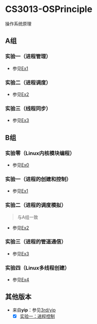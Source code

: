# CS3013-OSPrinciple

操作系统原理

## A组

### 实验一（进程管理）

* 参见[Ex1](part_a/ex_1)

### 实验二（进程调度）

* 参见[Ex2](part_a/ex_2)

### 实验三（线程同步）

* 参见[Ex3](part_a/ex_3)

## B组

### 实验零（Linux内核模块编程）

* 参见[Ex0](part_b/ex_0)

### 实验一（进程的创建和控制）

* 参见[Ex1](part_b/ex_1)

### 实验二（进程的调度模拟）

> 与A组一致

* 参见[Ex2](part_a/ex_2)

### 实验三（进程的管道通信）

* 参见[Ex3](part_b/ex_3)

### 实验四（Linux多线程创建）

* 参见[Ex4](part_b/ex_4)

## 其他版本

* 来自**yip**：参见[3rd/yip](3rd/yip)
  - [x] [实验一：进程控制](3rd/yip/experiment/ex_1)
